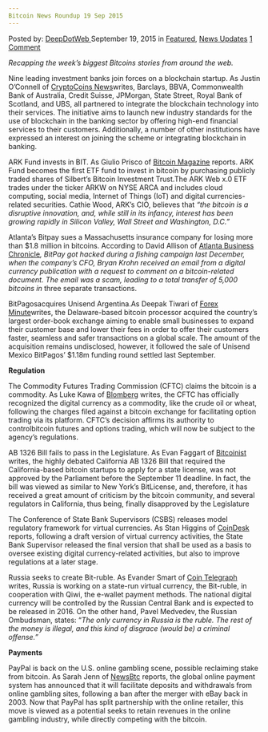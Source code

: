 ```yaml
---
Bitcoin News Roundup 19 Sep 2015
---
```

<article class="post-listing post-11582 post type-post status-publish format-standard has-post-thumbnail hentry category-deepdot-news category-news-updates tag-3099 tag-2524 tag-bitcoin tag-news tag-roundup tag-sep">
    <div class="post-inner">
    <p class="post-meta">
    <span>Posted by: <a href="https://www.deepdotweb.com/author/admin/" title="">DeepDotWeb </a></span>
    <span>September 19, 2015</span>
    <span>in <a href="https://www.deepdotweb.com/category/deepdot-news/" rel="category tag">Featured</a>, <a href="https://www.deepdotweb.com/category/news-updates/" rel="category tag">News Updates</a></span>
    <span><a href="https://www.deepdotweb.com/2015/09/19/bitcoin-news-roundup-19-sep-2015/#comments">1 Comment</a></span>
    </p>
    <div class="clear"></div>
    <div class="entry">
    <p><em>Recapping the week&#8217;s biggest Bitcoins stories from around the web.</em></p>
    <p>Nine leading investment banks join forces on a blockchain startup. As Justin O’Connell of <a href="https://www.cryptocoinsnews.com/nine-major-banks-partner-block-chain-initiative/">CryptoCoins News</a>writes, Barclays, BBVA, Commonwealth Bank of Australia, Credit Suisse, JPMorgan, State Street, Royal Bank of Scotland, and UBS, all partnered to integrate the blockchain technology into their services. The initiative aims to launch new industry standards for the use of blockchain in the banking sector by offering high-end financial services to their customers. Additionally, a number of other institutions have expressed an interest on joining the scheme or integrating blockchain in banking.</p>
    <p>ARK Fund invests in BIT. As Giulio Prisco of <a href="https://bitcoinmagazine.com/21956/wall-steet-interest-bitcoin-grows-ark-fund-investing-silberts-bitcoin-investment-trust/">Bitcoin Magazine</a> reports. ARK Fund becomes the first ETF fund to invest in bitcoin by purchasing publicly traded shares of Silbert’s Bitcoin Investment Trust.The ARK Web x.0 ETF trades under the ticker ARKW on NYSE ARCA and includes cloud computing, social media, Internet of Things (IoT) and digital currencies-related securities. Cathie Wood, ARK’s CIO, believes that <em>“the bitcoin is a disruptive innovation, and, while still in its infancy, interest has been growing rapidly in Silicon Valley, Wall Street and Washington, D.C.”</em></p>
    <p>Atlanta&#8217;s Bitpay sues a Massachusetts insurance company for losing more than $1.8 million in bitcoins. According to David Allison of <a href="http://www.bizjournals.com/atlanta/blog/atlantech/2015/09/atlantas-bitpay-got-hacked-for-1-8-million-in.html">Atlanta Business Chronicle</a><em>, BitPay got hacked during a fishing campaign last December, when the company’s CFO, Bryan Krohn received an email from a digital currency publication with a request to comment on a bitcoin-related document. The email was a scam, leading to a total transfer of 5,000 bitcoins in </em>three separate transactions.</p>
    <p>BitPagosacquires Unisend Argentina.As Deepak Tiwari of <a href="http://www.forexminute.com/bitcoin/bitpagos-acquires-unisend-argentina-for-an-undisclosed-amount-62719">Forex Minute</a>writes, the Delaware-based bitcoin processor acquired the country’s largest order-book exchange aiming to enable small businesses to expand their customer base and lower their fees in order to offer their customers faster, seamless and safer transactions on a global scale. The amount of the acquisition remains undisclosed, however, it followed the sale of Unisend Mexico BitPagos’ $1.18m funding round settled last September.</p>
    <p><strong>Regulation</strong></p>
    <p>The Commodity Futures Trading Commission (CFTC) claims the bitcoin is a commodity. As Luke Kawa of <a href="http://www.bloomberg.com/news/articles/2015-09-17/bitcoin-is-officially-a-commodity-according-to-u-s-regulator">Blomberg</a> writes, the CFTC has officially recognized the digital currency as a commodity, like the crude oil or wheat, following the charges filed against a bitcoin exchange for facilitating option trading via its platform. CFTC’s decision affirms its authority to controlbitcoin futures and options trading, which will now be subject to the agency&#8217;s regulations.</p>
    <p>AB 1326 Bill fails to pass in the Legislature. As Evan Faggart of <a href="http://bitcoinist.net/california-bitcoin-bill-dies-legislature/">Bitcoinist</a> writes, the highly debated California AB 1326 Bill that required the California-based bitcoin startups to apply for a state license, was not approved by the Parliament before the September 11 deadline. In fact, the bill was viewed as similar to New York’s BitLicense, and, therefore, it has received a great amount of criticism by the bitcoin community, and several regulators in California, thus being, finally disapproved by the Legislature</p>
    <p>The Conference of State Bank Supervisors (CSBS) releases model regulatory framework for virtual currencies. As Stan Higgins of <a href="http://www.coindesk.com/us-state-bank-supervisors-publish-final-model-regulation/">CoinDesk</a> reports, following a draft version of virtual currency activities, the State Bank Supervisor released the final version that shall be used as a basis to oversee existing digital currency-related activities, but also to improve regulations at a later stage.</p>
    <p>Russia seeks to create Bit-ruble. As Evander Smart of <a href="http://cointelegraph.com/news/115302/russia-to-create-bitruble-a-state-run-digital-currency-for-2016">Coin Telegraph</a> writes, Russia is working on a state-run virtual currency, the Bit-ruble, in cooperation with Qiwi, the e-wallet payment methods. The national digital currency will be controlled by the Russian Central Bank and is expected to be released in 2016. On the other hand, Pavel Medvedev, the Russian Ombudsman, states: “<em>The only currency in Russia is the ruble. The rest of the money is illegal, and this kind of disgrace (would be) a criminal offense.”</em></p>
    <p><strong>Payments</strong></p>
    <p>PayPal is back on the U.S. online gambling scene, possible reclaiming stake from bitcoin. As Sarah Jenn of <a href="http://www.newsbtc.com/2015/09/16/paypal-to-reclaim-stake-in-us-online-gambling-from-bitcoin/">NewsBtc</a> reports, the global online payment system has announced that it will facilitate deposits and withdrawals from online gambling sites, following a ban after the merger with eBay back in 2003. Now that PayPal has split partnership with the online retailer, this move is viewed as a potential seeks to retain revenues in the online gambling industry, while directly competing with the bitcoin.</p>
    </div>
    <span style="display:none"><a href="https://www.deepdotweb.com/tag/19/" rel="tag">19</a> <a href="https://www.deepdotweb.com/tag/2015/" rel="tag">2015</a> <a href="https://www.deepdotweb.com/tag/bitcoin/" rel="tag">bitcoin</a> <a href="https://www.deepdotweb.com/tag/news/" rel="tag">news</a> <a href="https://www.deepdotweb.com/tag/roundup/" rel="tag">roundup</a> <a href="https://www.deepdotweb.com/tag/sep/" rel="tag">sep</a></span> <span style="display:none" class="updated">2015-09-19</span>
    <div style="display:none" class="vcard author" itemprop="author" itemscope itemtype="http://schema.org/Person"><strong class="fn" itemprop="name"><a href="https://www.deepdotweb.com/author/admin/" title="Posts by DeepDotWeb" rel="author">DeepDotWeb</a></strong></div>
    </div>
</article>


